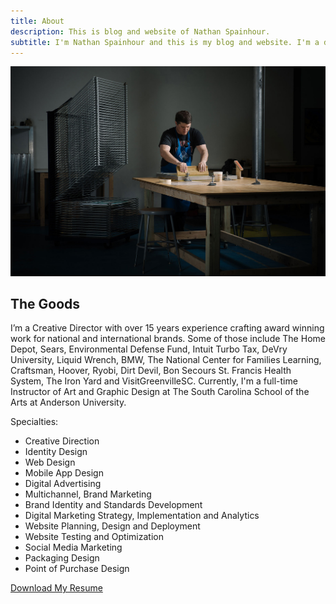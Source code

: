 ```yaml
---
title: About
description: This is blog and website of Nathan Spainhour.
subtitle: I'm Nathan Spainhour and this is my blog and website. I'm a designer, photographer, map enthusiast, and lover of architecture. Currently, I'm enrolled at <a href="https://vcfa.edu/" target="_blank">VCFA</a> and am working on my MFA in Graphic Design. I'm using this blog to keep track of what's going on and to stay sane. See the long version of my bio below.
---
```


![](/images/about/nathan-spainhour.jpg)

## The Goods

I’m a Creative Director with over 15 years experience crafting award winning work for national and international brands. Some of those include The Home Depot, Sears, Environmental Defense Fund, Intuit Turbo Tax, DeVry University, Liquid Wrench, BMW, The National Center for Families Learning, Craftsman, Hoover, Ryobi, Dirt Devil, Bon Secours St. Francis Health System, The Iron Yard and VisitGreenvilleSC. Currently, I'm a full-time Instructor of Art and Graphic Design at The South Carolina School of the Arts at Anderson University.

Specialties:
* Creative Direction
* Identity Design
* Web Design
* Mobile App Design
* Digital Advertising
* Multichannel, Brand Marketing
* Brand Identity and Standards Development
* Digital Marketing Strategy, Implementation and Analytics
* Website Planning, Design and Deployment
* Website Testing and Optimization
* Social Media Marketing
* Packaging Design
* Point of Purchase Design

<a href="/images/about/Nathan-Spainhour_Resume.pdf" class="button button--large">Download My Resume</a>
